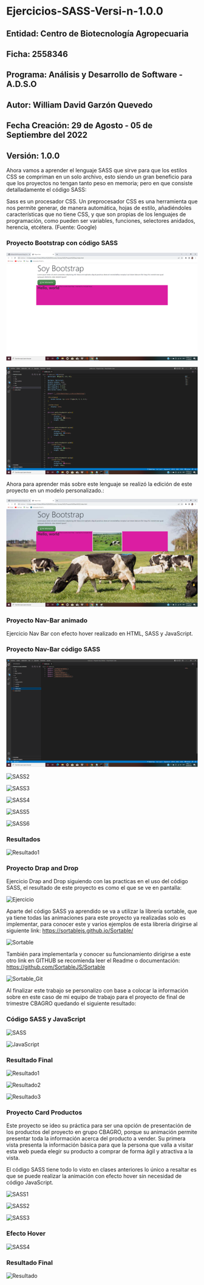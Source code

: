 # Ejercicios-SASS-Versi-n-1.0.0

## Entidad: Centro de Biotecnología Agropecuaria
## Ficha: 2558346
## Programa: Análisis y Desarrollo de Software - A.D.S.O
## Autor: William David Garzón Quevedo
## Fecha Creación: 29 de Agosto - 05 de Septiembre del 2022
## Versión: 1.0.0

Ahora vamos a aprender el lenguaje SASS que sirve para que los estilos CSS se compriman en un solo archivo, esto siendo un gran beneficio para que los proyectos no tengan tanto peso en memoria; pero en que consiste detalladamente el código SASS:

Sass es un procesador CSS. Un preprocesador CSS es una herramienta que nos permite generar, de manera automática, hojas de estilo, añadiéndoles características que no tiene CSS, y que son propias de los lenguajes de programación, como pueden ser variables, funciones, selectores anidados, herencia, etcétera. (Fuente: Google)

### Proyecto Bootstrap con código SASS

![Sass_Inicio](https://github.com/WilliamQ16/Ejercicios-SASS-Versi-n-1.0.0/blob/main/img_readme/Inicio.png)

![Sass_Inicio_Resultado](https://github.com/WilliamQ16/Ejercicios-SASS-Versi-n-1.0.0/blob/main/img_readme/Inicio_Sass.png)

Ahora para aprender más sobre este lenguaje se realizó la edición de este proyecto en un modelo personalizado.:

![Sass_Personalizado](https://github.com/WilliamQ16/Ejercicios-SASS-Versi-n-1.0.0/blob/main/img_readme/Inicio_Per.png)

### Proyecto Nav-Bar animado

Ejercicio Nav Bar con efecto hover realizado en HTML, SASS y JavaScript.

### Proyecto Nav-Bar código SASS

![SASS1](https://github.com/WilliamQ16/Ejercicios-SASS-Versi-n-1.0.0/blob/main/img_readme/Readme1.png)

![SASS2](https://github.com/WilliamQ16/Ejercicio-Nav-Bar-Versi-n-1.0.0/blob/main/Proyecto%20Sass_Navbar/img_readme/readme6.png)

![SASS3](https://github.com/WilliamQ16/Ejercicio-Nav-Bar-Versi-n-1.0.0/blob/main/Proyecto%20Sass_Navbar/img_readme/readme7.png)

![SASS4](https://github.com/WilliamQ16/Ejercicio-Nav-Bar-Versi-n-1.0.0/blob/main/Proyecto%20Sass_Navbar/img_readme/readme8.png)

![SASS5](https://github.com/WilliamQ16/Ejercicio-Nav-Bar-Versi-n-1.0.0/blob/main/Proyecto%20Sass_Navbar/img_readme/readme9.png)

![SASS6](https://github.com/WilliamQ16/Ejercicio-Nav-Bar-Versi-n-1.0.0/blob/main/Proyecto%20Sass_Navbar/img_readme/readme10.png)

### Resultados 

![Resultado1](https://github.com/WilliamQ16/Ejercicio-Nav-Bar-Versi-n-1.0.0/blob/main/Proyecto%20Sass_Navbar/img_readme/readme1.png)

### Proyecto Drap and Drop

Ejercicio Drap and Drop siguiendo con las practicas en el uso del código SASS, el resultado de este proyecto es como el que se ve en pantalla:

![Ejercicio](https://github.com/WilliamQ16/Proyecto-Drap_Drop-Versi-n-1.0.0/blob/main/img_readme/Readme6.png)

Aparte del código SASS ya aprendido se va a utilizar la librería sortable, que ya tiene todas las animaciones para este proyecto ya realizadas solo es implementar, para conocer este y varios ejemplos de esta librería dirigirse al siguiente link: https://sortablejs.github.io/Sortable/

![Sortable](https://github.com/WilliamQ16/Proyecto-Drap_Drop-Versi-n-1.0.0/blob/main/img_readme/Readme7.png)

También para implementarla y conocer su funcionamiento dirigirse a este otro link en GITHUB se recomienda leer el Readme o documentación: https://github.com/SortableJS/Sortable

![Sortable_Git](https://github.com/WilliamQ16/Proyecto-Drap_Drop-Versi-n-1.0.0/blob/main/img_readme/Readme8.png)

Al finalizar este trabajo se personalizo con base a colocar la información sobre en este caso de mi equipo de trabajo para el proyecto de final de trimestre CBAGRO quedando el siguiente resultado:

### Código SASS y JavaScript

![SASS](https://github.com/WilliamQ16/Proyecto-Drap_Drop-Versi-n-1.0.0/blob/main/img_readme/Readme1.png)

![JavaScript](https://github.com/WilliamQ16/Proyecto-Drap_Drop-Versi-n-1.0.0/blob/main/img_readme/Readme5.png)

### Resultado Final

![Resultado1](https://github.com/WilliamQ16/Proyecto-Drap_Drop-Versi-n-1.0.0/blob/main/img_readme/Readme2.png)

![Resultado2](https://github.com/WilliamQ16/Proyecto-Drap_Drop-Versi-n-1.0.0/blob/main/img_readme/Readme3.png)

![Resultado3](https://github.com/WilliamQ16/Proyecto-Drap_Drop-Versi-n-1.0.0/blob/main/img_readme/Readme4.png)

### Proyecto Card Productos

Este proyecto se ideo su práctica para ser una opción de presentación de los productos del proyecto en grupo CBAGRO, porque su animación permite presentar toda la información acerca del producto a vender. Su primera vista presenta la información básica para que la persona que valla a visitar esta web pueda elegir su producto a comprar de forma ágil y atractiva a la vista.

El código SASS tiene todo lo visto en clases anteriores lo único a resaltar es que se puede realizar la animación con efecto hover sin necesidad de código JavaScript.

![SASS1](https://github.com/WilliamQ16/Card-animado-de-productos-Versi-n-1.0.0-/blob/main/img_readme/readme1.png)

![SASS2](https://github.com/WilliamQ16/Card-animado-de-productos-Versi-n-1.0.0-/blob/main/img_readme/readme2.png)

![SASS3](https://github.com/WilliamQ16/Card-animado-de-productos-Versi-n-1.0.0-/blob/main/img_readme/readme3.png)

### Efecto Hover

![SASS4](https://github.com/WilliamQ16/Card-animado-de-productos-Versi-n-1.0.0-/blob/main/img_readme/readme4.png)

### Resultado Final

![Resultado](https://github.com/WilliamQ16/Card-animado-de-productos-Versi-n-1.0.0-/blob/main/img_readme/readme5.png)
